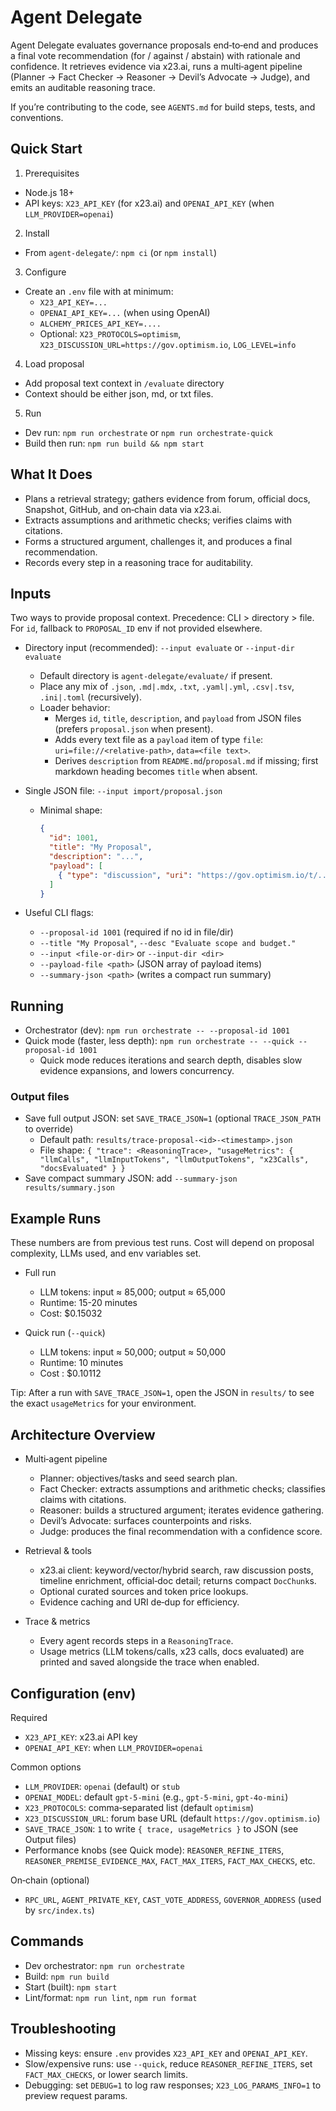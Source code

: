 # Agent Delegate

Agent Delegate evaluates governance proposals end‑to‑end and produces a final vote recommendation (for / against / abstain) with rationale and confidence. It retrieves evidence via x23.ai, runs a multi‑agent pipeline (Planner → Fact Checker → Reasoner → Devil’s Advocate → Judge), and emits an auditable reasoning trace.

If you’re contributing to the code, see `AGENTS.md` for build steps, tests, and conventions.

## Quick Start

1. Prerequisites

- Node.js 18+
- API keys: `X23_API_KEY` (for x23.ai) and `OPENAI_API_KEY` (when `LLM_PROVIDER=openai`)

2. Install

- From `agent-delegate/`: `npm ci` (or `npm install`)

3. Configure

- Create an `.env` file with at minimum:
  - `X23_API_KEY=...`
  - `OPENAI_API_KEY=...` (when using OpenAI)
  - `ALCHEMY_PRICES_API_KEY=....`
  - Optional: `X23_PROTOCOLS=optimism`, `X23_DISCUSSION_URL=https://gov.optimism.io`, `LOG_LEVEL=info`

4. Load proposal

- Add proposal text context in `/evaluate` directory
- Context should be either json, md, or txt files.

5. Run

- Dev run: `npm run orchestrate` or `npm run orchestrate-quick`
- Build then run: `npm run build && npm start`

## What It Does

- Plans a retrieval strategy; gathers evidence from forum, official docs, Snapshot, GitHub, and on‑chain data via x23.ai.
- Extracts assumptions and arithmetic checks; verifies claims with citations.
- Forms a structured argument, challenges it, and produces a final recommendation.
- Records every step in a reasoning trace for auditability.

## Inputs

Two ways to provide proposal context. Precedence: CLI > directory > file. For `id`, fallback to `PROPOSAL_ID` env if not provided elsewhere.

- Directory input (recommended): `--input evaluate` or `--input-dir evaluate`

  - Default directory is `agent-delegate/evaluate/` if present.
  - Place any mix of `.json`, `.md|.mdx`, `.txt`, `.yaml|.yml`, `.csv|.tsv`, `.ini|.toml` (recursively).
  - Loader behavior:
    - Merges `id`, `title`, `description`, and `payload` from JSON files (prefers `proposal.json` when present).
    - Adds every text file as a `payload` item of type `file`: `uri=file://<relative-path>`, `data=<file text>`.
    - Derives `description` from `README.md`/`proposal.md` if missing; first markdown heading becomes `title` when absent.

- Single JSON file: `--input import/proposal.json`

  - Minimal shape:
    ```json
    {
      "id": 1001,
      "title": "My Proposal",
      "description": "...",
      "payload": [
        { "type": "discussion", "uri": "https://gov.optimism.io/t/...", "data": { "topicId": 123 } }
      ]
    }
    ```

- Useful CLI flags:
  - `--proposal-id 1001` (required if no id in file/dir)
  - `--title "My Proposal"`, `--desc "Evaluate scope and budget."`
  - `--input <file-or-dir>` or `--input-dir <dir>`
  - `--payload-file <path>` (JSON array of payload items)
  - `--summary-json <path>` (writes a compact run summary)

## Running

- Orchestrator (dev): `npm run orchestrate -- --proposal-id 1001`
- Quick mode (faster, less depth): `npm run orchestrate -- --quick --proposal-id 1001`
  - Quick mode reduces iterations and search depth, disables slow evidence expansions, and lowers concurrency.

### Output files

- Save full output JSON: set `SAVE_TRACE_JSON=1` (optional `TRACE_JSON_PATH` to override)
  - Default path: `results/trace-proposal-<id>-<timestamp>.json`
  - File shape: `{ "trace": <ReasoningTrace>, "usageMetrics": { "llmCalls", "llmInputTokens", "llmOutputTokens", "x23Calls", "docsEvaluated" } }`
- Save compact summary JSON: add `--summary-json results/summary.json`

## Example Runs

These numbers are from previous test runs. Cost will depend on proposal complexity, LLMs used, and env variables set.

- Full run

  - LLM tokens: input ≈ 85,000; output ≈ 65,000
  - Runtime: 15-20 minutes
  - Cost: $0.15032

- Quick run (`--quick`)
  - LLM tokens: input ≈ 50,000; output ≈ 50,000
  - Runtime: 10 minutes
  - Cost : $0.10112

Tip: After a run with `SAVE_TRACE_JSON=1`, open the JSON in `results/` to see the exact `usageMetrics` for your environment.

## Architecture Overview

- Multi‑agent pipeline

  - Planner: objectives/tasks and seed search plan.
  - Fact Checker: extracts assumptions and arithmetic checks; classifies claims with citations.
  - Reasoner: builds a structured argument; iterates evidence gathering.
  - Devil’s Advocate: surfaces counterpoints and risks.
  - Judge: produces the final recommendation with a confidence score.

- Retrieval & tools

  - x23.ai client: keyword/vector/hybrid search, raw discussion posts, timeline enrichment, official‑doc detail; returns compact `DocChunk`s.
  - Optional curated sources and token price lookups.
  - Evidence caching and URI de‑dup for efficiency.

- Trace & metrics
  - Every agent records steps in a `ReasoningTrace`.
  - Usage metrics (LLM tokens/calls, x23 calls, docs evaluated) are printed and saved alongside the trace when enabled.

## Configuration (env)

Required

- `X23_API_KEY`: x23.ai API key
- `OPENAI_API_KEY`: when `LLM_PROVIDER=openai`

Common options

- `LLM_PROVIDER`: `openai` (default) or `stub`
- `OPENAI_MODEL`: default `gpt-5-mini` (e.g., `gpt-5-mini`, `gpt-4o-mini`)
- `X23_PROTOCOLS`: comma‑separated list (default `optimism`)
- `X23_DISCUSSION_URL`: forum base URL (default `https://gov.optimism.io`)
- `SAVE_TRACE_JSON`: `1` to write `{ trace, usageMetrics }` to JSON (see Output files)
- Performance knobs (see Quick mode): `REASONER_REFINE_ITERS`, `REASONER_PREMISE_EVIDENCE_MAX`, `FACT_MAX_ITERS`, `FACT_MAX_CHECKS`, etc.

On‑chain (optional)

- `RPC_URL`, `AGENT_PRIVATE_KEY`, `CAST_VOTE_ADDRESS`, `GOVERNOR_ADDRESS` (used by `src/index.ts`)

## Commands

- Dev orchestrator: `npm run orchestrate`
- Build: `npm run build`
- Start (built): `npm start`
- Lint/format: `npm run lint`, `npm run format`

## Troubleshooting

- Missing keys: ensure `.env` provides `X23_API_KEY` and `OPENAI_API_KEY`.
- Slow/expensive runs: use `--quick`, reduce `REASONER_REFINE_ITERS`, set `FACT_MAX_CHECKS`, or lower search limits.
- Debugging: set `DEBUG=1` to log raw responses; `X23_LOG_PARAMS_INFO=1` to preview request params.
